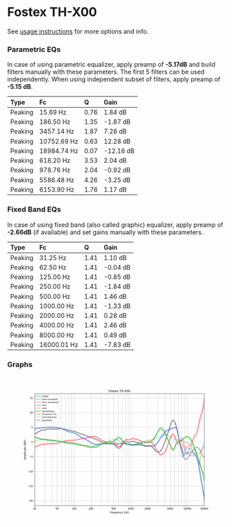 # Fostex TH-X00
See [usage instructions](https://github.com/jaakkopasanen/AutoEq#usage) for more options and info.

### Parametric EQs
In case of using parametric equalizer, apply preamp of **-5.17dB** and build filters manually
with these parameters. The first 5 filters can be used independently.
When using independent subset of filters, apply preamp of **-5.15 dB**.

| Type    | Fc          |    Q | Gain      |
|:--------|:------------|:-----|:----------|
| Peaking | 15.69 Hz    | 0.76 | 1.84 dB   |
| Peaking | 186.50 Hz   | 1.35 | -1.87 dB  |
| Peaking | 3457.14 Hz  | 1.87 | 7.28 dB   |
| Peaking | 10752.69 Hz | 0.63 | 12.28 dB  |
| Peaking | 18984.74 Hz | 0.07 | -12.16 dB |
| Peaking | 618.20 Hz   | 3.53 | 2.04 dB   |
| Peaking | 978.76 Hz   | 2.04 | -0.92 dB  |
| Peaking | 5586.48 Hz  | 4.26 | -3.25 dB  |
| Peaking | 6153.90 Hz  | 1.76 | 1.17 dB   |

### Fixed Band EQs
In case of using fixed band (also called graphic) equalizer, apply preamp of **-2.66dB**
(if available) and set gains manually with these parameters.

| Type    | Fc          |    Q | Gain     |
|:--------|:------------|:-----|:---------|
| Peaking | 31.25 Hz    | 1.41 | 1.10 dB  |
| Peaking | 62.50 Hz    | 1.41 | -0.04 dB |
| Peaking | 125.00 Hz   | 1.41 | -0.85 dB |
| Peaking | 250.00 Hz   | 1.41 | -1.84 dB |
| Peaking | 500.00 Hz   | 1.41 | 1.46 dB  |
| Peaking | 1000.00 Hz  | 1.41 | -1.33 dB |
| Peaking | 2000.00 Hz  | 1.41 | 0.28 dB  |
| Peaking | 4000.00 Hz  | 1.41 | 2.46 dB  |
| Peaking | 8000.00 Hz  | 1.41 | 0.49 dB  |
| Peaking | 16000.01 Hz | 1.41 | -7.83 dB |

### Graphs
![](./Fostex%20TH-X00.png)